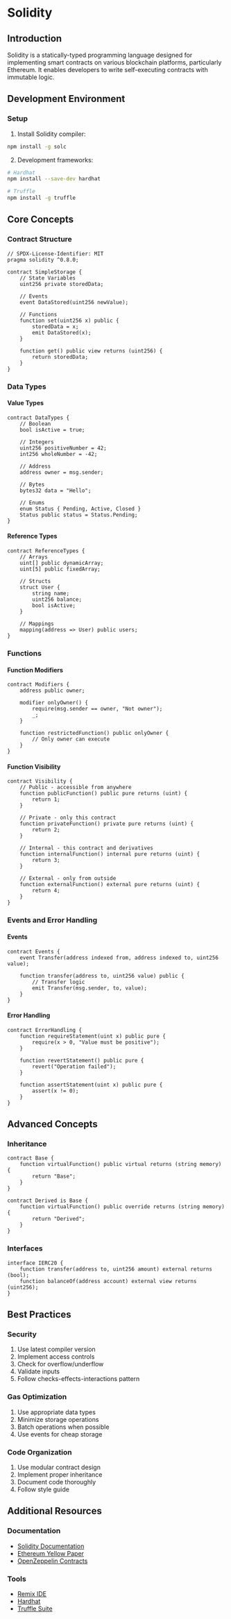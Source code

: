 # Solidity

## Introduction
Solidity is a statically-typed programming language designed for implementing smart contracts on various blockchain platforms, particularly Ethereum. It enables developers to write self-executing contracts with immutable logic.

## Development Environment

### Setup
1. Install Solidity compiler:
```bash
npm install -g solc
```

2. Development frameworks:
```bash
# Hardhat
npm install --save-dev hardhat

# Truffle
npm install -g truffle
```

## Core Concepts

### Contract Structure
```solidity
// SPDX-License-Identifier: MIT
pragma solidity ^0.8.0;

contract SimpleStorage {
    // State Variables
    uint256 private storedData;
    
    // Events
    event DataStored(uint256 newValue);
    
    // Functions
    function set(uint256 x) public {
        storedData = x;
        emit DataStored(x);
    }
    
    function get() public view returns (uint256) {
        return storedData;
    }
}
```

### Data Types

#### Value Types
```solidity
contract DataTypes {
    // Boolean
    bool isActive = true;
    
    // Integers
    uint256 positiveNumber = 42;
    int256 wholeNumber = -42;
    
    // Address
    address owner = msg.sender;
    
    // Bytes
    bytes32 data = "Hello";
    
    // Enums
    enum Status { Pending, Active, Closed }
    Status public status = Status.Pending;
}
```

#### Reference Types
```solidity
contract ReferenceTypes {
    // Arrays
    uint[] public dynamicArray;
    uint[5] public fixedArray;
    
    // Structs
    struct User {
        string name;
        uint256 balance;
        bool isActive;
    }
    
    // Mappings
    mapping(address => User) public users;
}
```

### Functions

#### Function Modifiers
```solidity
contract Modifiers {
    address public owner;
    
    modifier onlyOwner() {
        require(msg.sender == owner, "Not owner");
        _;
    }
    
    function restrictedFunction() public onlyOwner {
        // Only owner can execute
    }
}
```

#### Function Visibility
```solidity
contract Visibility {
    // Public - accessible from anywhere
    function publicFunction() public pure returns (uint) {
        return 1;
    }
    
    // Private - only this contract
    function privateFunction() private pure returns (uint) {
        return 2;
    }
    
    // Internal - this contract and derivatives
    function internalFunction() internal pure returns (uint) {
        return 3;
    }
    
    // External - only from outside
    function externalFunction() external pure returns (uint) {
        return 4;
    }
}
```

### Events and Error Handling

#### Events
```solidity
contract Events {
    event Transfer(address indexed from, address indexed to, uint256 value);
    
    function transfer(address to, uint256 value) public {
        // Transfer logic
        emit Transfer(msg.sender, to, value);
    }
}
```

#### Error Handling
```solidity
contract ErrorHandling {
    function requireStatement(uint x) public pure {
        require(x > 0, "Value must be positive");
    }
    
    function revertStatement() public pure {
        revert("Operation failed");
    }
    
    function assertStatement(uint x) public pure {
        assert(x != 0);
    }
}
```

## Advanced Concepts

### Inheritance
```solidity
contract Base {
    function virtualFunction() public virtual returns (string memory) {
        return "Base";
    }
}

contract Derived is Base {
    function virtualFunction() public override returns (string memory) {
        return "Derived";
    }
}
```

### Interfaces
```solidity
interface IERC20 {
    function transfer(address to, uint256 amount) external returns (bool);
    function balanceOf(address account) external view returns (uint256);
}
```

## Best Practices

### Security
1. Use latest compiler version
2. Implement access controls
3. Check for overflow/underflow
4. Validate inputs
5. Follow checks-effects-interactions pattern

### Gas Optimization
1. Use appropriate data types
2. Minimize storage operations
3. Batch operations when possible
4. Use events for cheap storage

### Code Organization
1. Use modular contract design
2. Implement proper inheritance
3. Document code thoroughly
4. Follow style guide

## Additional Resources

### Documentation
- [Solidity Documentation](https://docs.soliditylang.org/)
- [Ethereum Yellow Paper](https://ethereum.github.io/yellowpaper/paper.pdf)
- [OpenZeppelin Contracts](https://docs.openzeppelin.com/contracts/)

### Tools
- [Remix IDE](https://remix.ethereum.org/)
- [Hardhat](https://hardhat.org/)
- [Truffle Suite](https://www.trufflesuite.com/)
